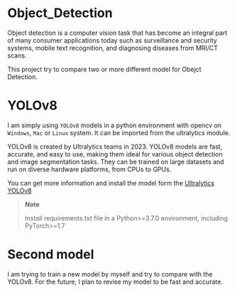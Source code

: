 # Object_Detection

Object detection is a computer vision task that has become an integral part of many consumer applications today such as surveillance and security systems, mobile text recognition, and diagnosing diseases from MRI/CT scans.

This project try to compare two or more different model for Obejct Detection. 

# YOLOv8
I am simply using `YOLOv8` models in a python environment with opencv on `Windows`, `Mac` or `Linux` system. It can be imported from the ultralytics module.

YOLOv8 is created by Ultralytics teams in 2023. YOLOv8 models are fast, accurate, and easy to use, making them ideal for various object detection and image segmentation tasks. They can be trained on large datasets and run on diverse hardware platforms, from CPUs to GPUs.

You can get more information and install the model form the [Ultralytics YOLOv8](https://colab.research.google.com/github/ultralytics/ultralytics/blob/main/examples/tutorial.ipynb)

> **Note**
>
> Install requirements.txt file in a Python>=3.7.0 environment, including PyTorch>=1.7

# Second model
I am trying to train a new model by myself and try to compare with the YOLOv8. For the future, I plan to revise my model to be fast and accurate.